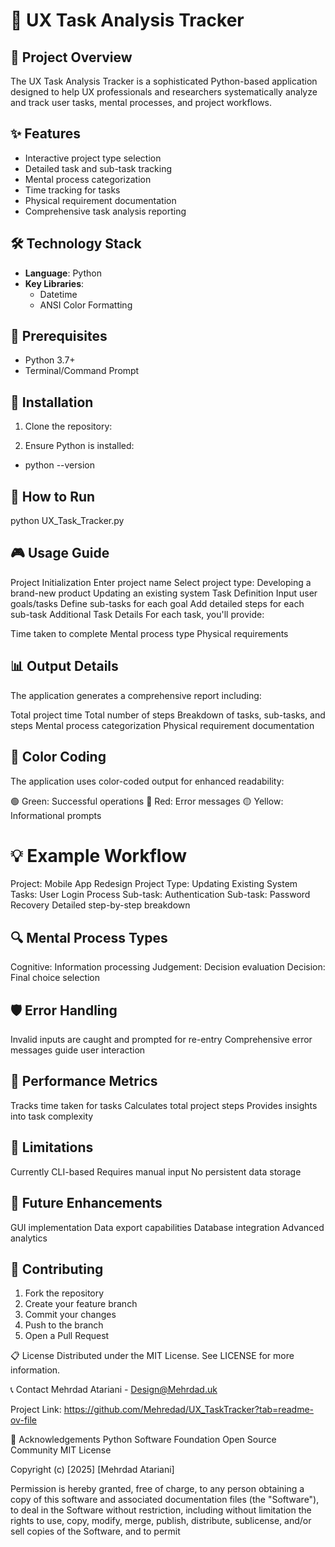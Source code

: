 # 🚀 UX Task Analysis Tracker

## 📝 Project Overview

The UX Task Analysis Tracker is a sophisticated Python-based application designed to help UX professionals and researchers systematically analyze and track user tasks, mental processes, and project workflows.

## ✨ Features

- Interactive project type selection
- Detailed task and sub-task tracking
- Mental process categorization
- Time tracking for tasks
- Physical requirement documentation
- Comprehensive task analysis reporting

## 🛠 Technology Stack

- **Language**: Python
- **Key Libraries**:
  - Datetime
  - ANSI Color Formatting

## 🚦 Prerequisites

- Python 3.7+
- Terminal/Command Prompt

## 🔧 Installation

1. Clone the repository:

2. Ensure Python is installed:

- python --version

## 🏃 How to Run

python UX_Task_Tracker.py

## 🎮 Usage Guide

Project Initialization
Enter project name
Select project type:
Developing a brand-new product
Updating an existing system
Task Definition
Input user goals/tasks
Define sub-tasks for each goal
Add detailed steps for each sub-task
Additional Task Details
For each task, you'll provide:

Time taken to complete
Mental process type
Physical requirements

## 📊 Output Details

The application generates a comprehensive report including:

Total project time
Total number of steps
Breakdown of tasks, sub-tasks, and steps
Mental process categorization
Physical requirement documentation

## 🌈 Color Coding

The application uses color-coded output for enhanced readability:

🟢 Green: Successful operations
🔴 Red: Error messages
🟡 Yellow: Informational prompts

# 💡 Example Workflow

Project: Mobile App Redesign
Project Type: Updating Existing System
Tasks:
User Login Process
Sub-task: Authentication
Sub-task: Password Recovery
Detailed step-by-step breakdown

## 🔍 Mental Process Types

Cognitive: Information processing
Judgement: Decision evaluation
Decision: Final choice selection

## 🛡️ Error Handling

Invalid inputs are caught and prompted for re-entry
Comprehensive error messages guide user interaction

## 🔬 Performance Metrics

Tracks time taken for tasks
Calculates total project steps
Provides insights into task complexity

## 🚧 Limitations

Currently CLI-based
Requires manual input
No persistent data storage

## 🔮 Future Enhancements

GUI implementation
Data export capabilities
Database integration
Advanced analytics

## 🤝 Contributing

1. Fork the repository
2. Create your feature branch
3. Commit your changes
4. Push to the branch
5. Open a Pull Request

📋 License
Distributed under the MIT License. See LICENSE for more information.

📞 Contact
Mehrdad Atariani - Design@Mehrdad.uk

Project Link: https://github.com/Mehredad/UX_TaskTracker?tab=readme-ov-file

🙏 Acknowledgements
Python Software Foundation
Open Source Community
MIT License

Copyright (c) [2025] [Mehrdad Atariani]

Permission is hereby granted, free of charge, to any person obtaining a copy of this software and associated documentation files (the "Software"), to deal in the Software without restriction, including without limitation the rights to use, copy, modify, merge, publish, distribute, sublicense, and/or sell copies of the Software, and to permit
